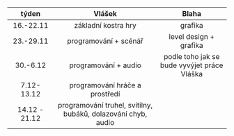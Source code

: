 | týden    | Vlášek               | Blaha                                        |
| :---:| :---: | :---: |
| 16.-22.11| základní kostra hry  | grafika                                      |
| 23.-29.11| programování + scénář| level design + grafika                       |
| 30.-6.12 | programování + audio | podle toho jak se bude vyvýjet práce Vláška  |
| 7.12-13.12| programování hráče a prostředí | |
|14.12 - 21.12| programování truhel, svítilny, bubáků, dolazování chyb, audio | |
